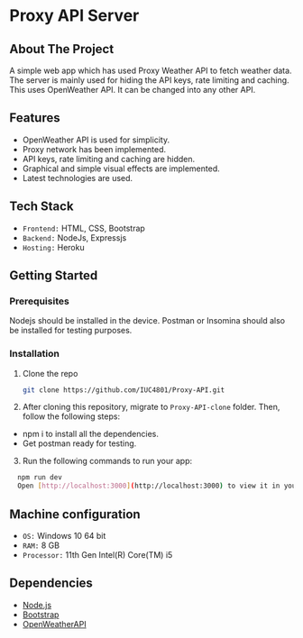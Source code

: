 #  Proxy API Server


## About The Project

A simple web app which has used Proxy Weather API to fetch weather data. The server is mainly used for hiding the API keys, rate limiting and caching. This uses OpenWeather API. It can be changed into any other API. 


## Features

- OpenWeather API is used for simplicity.
- Proxy network has been implemented.
- API keys, rate limiting and caching are hidden.
- Graphical and simple visual effects are implemented.
- Latest technologies are used.


## Tech Stack

- `Frontend:` HTML, CSS, Bootstrap 
- `Backend:` NodeJs, Expressjs
- `Hosting:` Heroku

<!-- GETTING STARTED -->
## Getting Started


### Prerequisites

Nodejs should be installed in the device. Postman or Insomina should also be installed for testing purposes.

### Installation

1. Clone the repo
   ```sh
   git clone https://github.com/IUC4801/Proxy-API.git
   ```
   
2. After cloning this repository, migrate to ```Proxy-API-clone``` folder. Then, follow the following steps:
- npm i to install all the dependencies.
- Get postman ready for testing.

3. Run the following commands to run your app:
```bash
  npm run dev
  Open [http://localhost:3000](http://localhost:3000) to view it in your browser.
```
## Machine configuration
- `OS:` Windows 10 64 bit
- `RAM:` 8 GB 
- `Processor:` 11th Gen Intel(R) Core(TM) i5


## Dependencies
* [Node.js](https://nodejs.org/en/)
* [Bootstrap](https://getbootstrap.com/)
* [OpenWeatherAPI](https://openweathermap.org/api)

